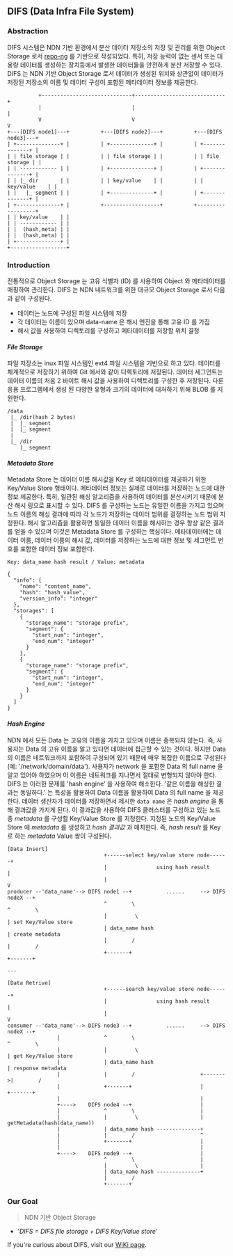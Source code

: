 ## DIFS (Data Infra File System)

### Abstraction
DIFS 시스템은 NDN 기반 환경에서 분산 데이터 저장소의 저장 및 관리를 위한 Object Storage 로서 [repo-ng](https://github.com/named-data/repo-ng) 를 기반으로 작성되었다.
특히, 저장 능력이 없는 센서 또는 대용량 데이터를 생성하는 장치등에서 발생한 데이터들을 안전하게 분산 저장할 수 있다.
DIFS 는 NDN 기반 Object Storage 로서 데이터가 생성된 위치와 상관없이 데이터가 저장된 저장소의 이름 및 데이터 구성이 포함된 메타데이터 정보를 제공한다.

```
          +-----------------------------+-----------------------------+
          |                             |                             |
          V                             V                             V
+---[DIFS node1]---+          +---[DIFS node2]---+          +---[DIFS node3]---+
| +--------------+ |          | +--------------+ |          | +--------------+ |
| | file storage | |          | | file storage | |          | | file storage | |
| | ------------ | |          | +--------------+ |          | +--------------+ |
| | |_ dir       | |          | | key/value    | |          | | key/value    | |
| |   |_ segment | |          | +--------------+ |          | +--------------+ |
| +--------------+ |          +------------------+          +------------------+
| | key/value    | |
| | ------------ | |
| |  (hash,meta) | |
| |  (hash,meta) | |
| +--------------+ |
+------------------+
```

### Introduction
전통적으로 Object Storage 는 고유 식별자 (ID) 를 사용하여 Object 와 메타데이터를 매핑하여 관리한다.
DIFS 는 NDN 네트워크를 위한 대규모 Object Storage 로서 다음과 같이 구성된다.

- 데이터는 노드에 구성된 파일 시스템에 저장
- 각 데이터는 이름이 있으며 data-name 은 해시 엔진을 통해 고유 ID 를 가짐
- 해시 값을 사용하여 디렉토리를 구성하고 메타데이터를 저장할 위치 결정

#### _File Storage_
파일 저장소는 inux 파일 시스템인 ext4 파일 시스템을 기반으로 하고 있다.
데이터를 체계적으로 저장하기 위하여 Git 에서와 같이 디렉토리에 저장된다.
데이터 세그먼트는 데이터 이름의 처음 2 바이트 해시 값을 사용하여 디렉토리를 구성한 후 저장된다.
다른 응용 프로그램에서 생성 된 다양한 유형과 크기의 데이터에 대처하기 위해 BLOB 를 지원한다.

```
/data
 |_ /dir(hash 2 bytes)
 |  |_ segment
 |  |_ segment
 |
 |_ /dir
    |_ segment
```

#### _Metadata Store_
Metadata Store 는 데이터 이름 해시값을 Key 로 메타데이터를 제공하기 위한 Key/Value Store 형태이다.
메타데이터 정보는 실제로 데이터를 저장하는 노드에 대한 정보 제공한다.
특히, 일관된 해싱 알고리즘을 사용하여 데이터를 분산시키기 때문에 분산 해시 링으로 표시할 수 있다.
DIFS 를 구성하는 노드는 유일한 이름을 가지고 있으며 노드 이름의 해싱 결과에 따라 각 노드가 저장하는 데이터 범위를 결정하는 노드 범위 지정한다.
해시 알고리즘을 활용하면 동일한 데이터 이름을 해시하는 경우 항상 같은 결과를 얻을 수 있으며 이것은 Metadata Store 를 구성하는 핵심이다.
메타데이터에는 데이터 이름, 데이터 이름의 해시 값, 데이터를 저장하는 노드에 대한 정보 및 세그먼트 번호를 포함한 데이터 정보 포함한다.

```
Key: data_name hash result / Value: metadata

{
  "info": {
    "name": "content_name",
    "hash": "hash_value",
    "version_info": "integer"
  },
  "storages": [
    {
      "storage_name": "storage prefix",
      "segment": {
        "start_num": "integer",
        "end_num": "integer"
      }
    },
    {
      "storage_name": "storage prefix",
      "segment": {
        "start_num": "integer",
        "end_num": "integer"
      }
    }
  ]
}
```

#### _Hash Engine_
NDN 에서 모든 Data 는 고유의 이름을 가지고 있으며 이름은 중복되지 않는다.
즉, 사용자는 Data 의 고유 이름을 알고 있다면 데이터에 접근할 수 있는 것이다.
하지만 Data 의 이름은 네트워크까지 포함하여 구성되어 있기 때문에 매우 복잡한 이름으로 구성된다 (예: '/network/domain/data').
사용자가 network 을 포함한 Data 의 full name 을 알고 있어야 하였으며 이 이름은 네트워크를 지나면서 절대로 변형되지 않아야 한다.
DIFS 는 이러한 문제를 'hash engine' 을 사용하여 해소한다.
'같은 이름을 해싱한 결과는 동일하다.' 는 특성을 활용하여 Data 이름을 활용하여 Data 의 full name 을 제공한다.
데이터 생산자가 데이터를 저장하면서 제시한 `data name` 은 _hash engine_ 을 통해 결과값을 가지게 된다.
이 결과값을 사용하여 DIFS 클러스터를 구성하고 있는 노드 중 _metadata_ 를 구성할 Key/Value Store 를 지정한다.
지정된 노드의 Key/Value Store 에 _metadata_ 를 생성하고 _hash 결과값_ 과 매치한다.
즉, _hash result_ 를 Key 로 하는 _metadata_ Value 쌍이 구성된다.

```
[Data Insert]
                               +------select key/value store node------+
                               |                using hash result      |
                               |                                       V
producer --'data_name'--> DIFS node1 --+           ......     --> DIFS nodeX --+
                               ^        \                              ^        \
                               |         \                             | set Key/Value store
                               | data_name hash                        | create metadata
                               |        /                              |        /
                               +-------+                               +-------+

---

[Data Retrive]
                               +------search key/value store node------+
                               |                using hash result      |
                               |                                       V
consumer --'data_name'--> DIFS node3 --+           ......     --> DIFS nodeX --+
                |              ^        \                              ^        \
                |              |         \                             | get Key/Value store
                |              | data_name hash                        | response metadata
                |              |        /                     +------->|        /
                |              +-------+                      |        +-------+
                |                                             |
                +---->    DIFS node4 --+                      |
                |              ^        \                     |
                |              |         \                    | getMetadata(hash(data_name))
                |              | data_name hash --------------+
                |              |        /                     ^
                |              +-------+                      |
                |                                             |
                +---->    DIFS node9 --+                      |
                               ^        \                     |
                               |         \                    |
                               | data_name hash --------------+
                               |        /
                               +-------+
```


### Our Goal

> NDN 기반 Object Storage

- '_DIFS = DIFS file storage + DIFS Key/Value store_'

If you're curious about DIFS, visit our [WiKi page](https://github.com/uni2u/difs/wiki).
